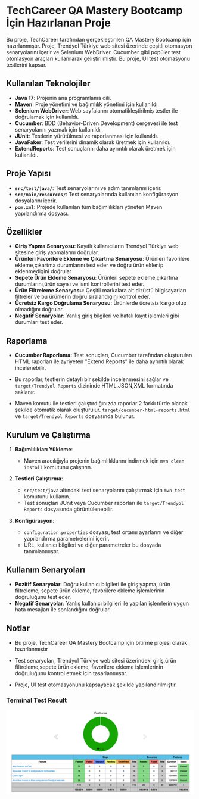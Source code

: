 # TechCareer QA Mastery Bootcamp İçin Hazırlanan Proje

Bu proje, TechCareer tarafından gerçekleştirilen QA Mastery Bootcamp için hazırlanmıştır. Proje, Trendyol Türkiye web sitesi üzerinde çeşitli otomasyon senaryolarını içerir ve Selenium WebDriver, Cucumber gibi popüler test otomasyon araçları kullanılarak geliştirilmiştir. Bu proje, UI test otomasyonu testlerini kapsar.

## Kullanılan Teknolojiler

- **Java 17**: Projenin ana programlama dili.
- **Maven**: Proje yönetimi ve bağımlılık yönetimi için kullanıldı.
- **Selenium WebDriver**: Web sayfalarını otomatikleştirilmiş testler ile doğrulamak için kullanıldı.
- **Cucumber**: BDD (Behavior-Driven Development) çerçevesi ile test senaryolarını yazmak için kullanıldı.
- **JUnit**: Testlerin yürütülmesi ve raporlanması için kullanıldı.
- **JavaFaker**: Test verilerini dinamik olarak üretmek için kullanıldı.
- **ExtendReports**: Test sonuçlarını daha ayrıntılı olarak üretmek için kullanıldı.

## Proje Yapısı

- **`src/test/java/`**: Test senaryolarını ve adım tanımlarını içerir.
- **`src/main/resources/`**: Test senaryolarında kullanılan konfigürasyon dosyalarını içerir.
- **`pom.xml`**: Projede kullanılan tüm bağımlılıkları yöneten Maven yapılandırma dosyası.

## Özellikler

- **Giriş Yapma Senaryosu**: Kayıtlı kullanıcıların Trendyol Türkiye web sitesine giriş yapmalarını doğrular.
- **Ürünleri Favorilere Ekleme ve Çıkartma Senaryosu**: Ürünleri favorilere ekleme,çıkartma durumlarını test eder ve doğru ürün eklenip eklenmedigini doğrular
- **Sepete Ürün Ekleme Senaryosu**: Ürünleri sepete ekleme,çıkartma durumlarını,ürün sayısı ve ismi kontrollerini test eder. 
- **Ürün Filtreleme Senaryosu**: Çeşitli markalara ait dizüstü bilgisayarları filtreler ve bu ürünlerin doğru sıralandığını kontrol eder.
- **Ücretsiz Kargo Doğrulama Senaryosu**: Ürünlerde ücretsiz kargo olup olmadığını doğrular.
- **Negatif Senaryolar**: Yanlış giriş bilgileri ve hatalı kayıt işlemleri gibi durumları test eder.

## Raporlama

- **Cucumber Raporlama:** Test sonuçları, Cucumber tarafından oluşturulan HTML raporları ile ayriyeten "Extend Reports" ile daha ayrıntılı olarak incelenebilir.
         
- Bu raporlar, testlerin detaylı bir şekilde incelenmesini sağlar ve `target/Trendyol Reports` dizininde HTML,JSON,XML formatında saklanır.

- Maven komutu ile testleri çalıştırdığınızda raporlar 2 farklı türde olacak şekilde otomatik olarak oluşturulur.
  `target/cucumber-html-reports.html` ve `target/Trendyol Reports` dosyasında bulunur.

## Kurulum ve Çalıştırma

1. **Bağımlılıkları Yükleme**:
    - Maven aracılığıyla projenin bağımlılıklarını indirmek için `mvn clean install` komutunu çalıştırın.

2. **Testleri Çalıştırma**:
    - `src/test/java` altındaki test senaryolarını çalıştırmak için `mvn test` komutunu kullanın.
    - Test sonuçları JUnit veya Cucumber raporları ile `target/Trendyol Reports` dosyasında görüntülenebilir.

3. **Konfigürasyon**:
    - `configuration.properties` dosyası, test ortamı ayarlarını ve diğer yapılandırma parametrelerini içerir.
    - URL, kullanıcı bilgileri ve diğer parametreler bu dosyada tanımlanmıştır.

## Kullanım Senaryoları

- **Pozitif Senaryolar**: Doğru kullanıcı bilgileri ile giriş yapma, ürün filtreleme, sepete ürün ekleme, favorilere ekleme işlemlerinin doğruluğunu test eder.
- **Negatif Senaryolar**: Yanlış kullanıcı bilgileri ile yapılan işlemlerin uygun hata mesajları ile sonlandığını doğrular.

## Notlar

- Bu proje, TechCareer QA Mastery Bootcamp için bitirme projesi olarak hazırlanmıştır

- Test senaryoları, Trendyol Türkiye web sitesi üzerindeki giriş,ürün filtreleme,sepete ürün ekleme,
  favorilere ekleme işlemlerinin doğruluğunu kontrol etmek için tasarlanmıştır.

- Proje, UI test otomasyonunu kapsayacak şekilde yapılandırılmıştır.

### Terminal Test Result

![TestResult.png](https://github.com/hasankselek/techcareer-bootcamp-project-cucumber/blob/main/TestSS/TestResults.png)




